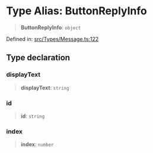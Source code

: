# Type Alias: ButtonReplyInfo

> **ButtonReplyInfo**: `object`

Defined in: [src/Types/Message.ts:122](https://github.com/Fokusdotid/Baileys/blob/4aa08196a497251af5be42856601e02d8a85cce8/src/Types/Message.ts#L122)

## Type declaration

### displayText

> **displayText**: `string`

### id

> **id**: `string`

### index

> **index**: `number`
